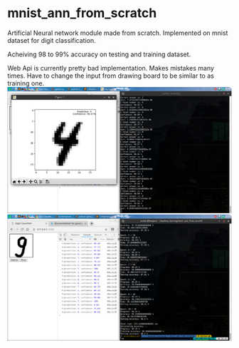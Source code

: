 # mnist_ann_from_scratch

Artificial Neural network module made from scratch. Implemented on mnist dataset for 
digit classification.

Acheiving 98 to 99% accuracy on testing and training dataset.

Web Api is currently pretty bad implementation. Makes mistakes many times. Have to 
change the input from drawing board to be similar to as training one.
![testing dataset](/screenshot1.png?raw=true)
![web draw api](/screenshot2.png?raw=true)
